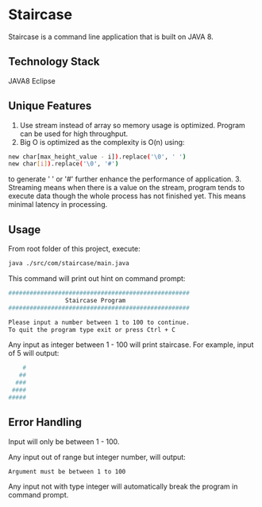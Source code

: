 # Staircase
Staircase is a command line application that is built on JAVA 8.

## Technology Stack
JAVA8
Eclipse

## Unique Features
1. Use stream instead of array so memory usage is optimized. Program can be used for high throughput.
2. Big O is optimized as the complexity is O(n) using: 
```bash
new char[max_height_value - i]).replace('\0', ' ')
new char[i]).replace('\0', '#')
```
to generate ' ' or '#' further enhance the performance of application.
3. Streaming means when there is a value on the stream, program tends to execute data though the whole process has not finished yet. This means minimal latency in processing.

## Usage
From root folder of this project, execute:
```bash
java ./src/com/staircase/main.java
```

This command will print out hint on command prompt:
```bash
###################################################
                Staircase Program                  
###################################################

Please input a number between 1 to 100 to continue.
To quit the program type exit or press Ctrl + C

```

Any input as integer between 1 - 100 will print staircase.
For example, input of 5 will output:
```bash
    #
   ##
  ###
 ####
#####
```

## Error Handling
Input will only be between 1 - 100.

Any input out of range but integer number, will output: 
```bash
Argument must be between 1 to 100
```

Any input not with type integer will automatically break the program in command prompt.